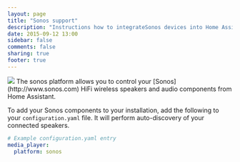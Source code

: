 ```yaml
---
layout: page
title: "Sonos support"
description: "Instructions how to integrateSonos devices into Home Assistant."
date: 2015-09-12 13:00
sidebar: false
comments: false
sharing: true
footer: true
---
```


<img src='/images/supported_brands/denon.png' class='brand pull-right' />
The sonos platform allows you to control your [Sonos](http://www.sonos.com) HiFi wireless speakers and audio components from Home Assistant.

To add your Sonos components to your installation, add the following to your `configuration.yaml` file.  It will perform auto-discovery of your connected speakers.

```yaml
# Example configuration.yaml entry
media_player:
  platform: sonos
```

